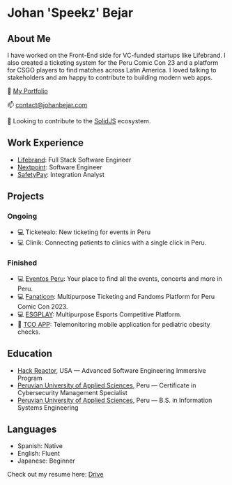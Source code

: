 # Johan 'Speekz' Bejar

## About Me
I have worked on the Front-End side for VC-funded startups like Lifebrand. I also created a ticketing system for the Peru Comic Con 23 and a platform for CSGO players to find matches across Latin America. I loved talking to stakeholders and am happy to contribute to building modern web apps.

📁 [My Portfolio](https://johanbejar.com/)

📫 contact@johanbejar.com

🔭 Looking to contribute to the [SolidJS](https://www.solidjs.com/) ecosystem.

## Work Experience
- [Lifebrand](https://www.lifebrand.life/): Full Stack Software Engineer
- [Nextpoint](https://www.nextpoint.com/): Software Engineer
- [SafetyPay](https://www.safetypay.com/en/): Integration Analyst

## Projects
### Ongoing
- 💻 Ticketealo: New ticketing for events in Peru
- 💻 Clinik: Connecting patients to clinics with a single click in Peru.

### Finished
- 💻 [Eventos Peru](https://eventos.johanbejar.com/): Your place to find all the events, concerts and more in Peru.
- 💻 [Fanaticon](https://elcomercio.pe/respuestas/fechas-del-peru-comic-con-2023-donde-se-realizara-artistas-invitados-y-como-comprar-entradas-revtli-noticia/): Multipurpose Ticketing and Fandoms Platform for Peru Comic Con 2023.
- 💻 [ESGPLAY](https://esgplay.net/): Multipurpose Esports Competitive Platform.
- 📱 [TCO APP](https://link.springer.com/chapter/10.1007/978-981-33-4565-2_6): Telemonitoring mobile application for pediatric obesity checks.

## Education
- [Hack Reactor](https://www.galvanize.com/explore-hack-reactor-coding-bootcamps/), USA — Advanced Software Engineering Immersive Program
- [Peruvian University of Applied Sciences](https://upc.edu.pe/), Peru — Certificate in Cybersecurity Management Specialist
- [Peruvian University of Applied Sciences](https://upc.edu.pe/), Peru — B.S. in Information Systems Engineering

## Languages
- Spanish: Native
- English: Fluent
- Japanese: Beginner

Check out my resume here: [Drive](https://docs.google.com/document/d/1vLuU3O5KbakpQ13czpZS8WYI8F5fh3bOQers9_5M5Uo/edit?usp=sharing)
